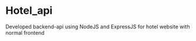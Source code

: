 # Hotel_api
Developed backend-api using NodeJS and ExpressJS for hotel website with normal frontend
